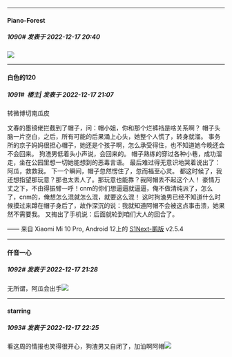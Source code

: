 

*****

####  Piano-Forest  
##### 1090#       发表于 2022-12-17 20:40

<img src="https://p.sda1.dev/8/7739149cd51de6e18d5e7ca9c8320475/20221217_095630.jpg" referrerpolicy="no-referrer">



*****

####  白色的120  
##### 1091#         楼主| 发表于 2022-12-17 21:07

转微博切南瓜皮

文春的墨镜佬拦截到了帽子，问：帽小姐，你和那个烂裤裆是啥关系啊？
帽子头脑一片空白，之后，所有可能的后果涌上心头，她整个人慌了，转身就溜。
事务所的京子妈妈很担心帽子，她还是个孩子啊，怎么承受得住，也不知道她今晚还会不会回来。
狗渣男低着头小声说，会回来的。
帽子熟练的穿过各种小巷，成功溜走，坐在公园里想一切她能想到的恶毒言语。
最后难过得无意识地哭着说出了：阿瓜，救救我。
下一个瞬间，帽子忽然愣住了，忽而福至心灵。
都这时候了，我还想指望那玩意？那也太丢人了。那玩意也能靠？我阿帽丢不起这个人！
豪情万丈之下，不由得振臂一呼！cnm的你们想逼逼就逼逼，俺不做清纯派了，怎么了，cnm的，俺想怎么混就怎么混，就要这么混！
这时狗渣男已经不知道什么时候摸过来蹲在帽子身后了，故作深沉的说：我就知道阿帽不会被这点事击溃，她果然不需要我。
又掏出了手机说：后面就轮到咱们大人的回合了。

—— 来自 Xiaomi Mi 10 Pro, Android 12上的 [S1Next-鹅版](https://github.com/ykrank/S1-Next/releases) v2.5.4



*****

####  仟音一心  
##### 1092#       发表于 2022-12-17 21:28

无所谓，阿瓜会出手<img src="https://static.saraba1st.com/image/smiley/face2017/067.png" referrerpolicy="no-referrer">



*****

####  starring  
##### 1093#       发表于 2022-12-17 22:25

看这周的情报也笑得很开心，狗渣男又自闭了，加油啊阿帽<img src="https://static.saraba1st.com/image/smiley/face2017/067.png" referrerpolicy="no-referrer">


